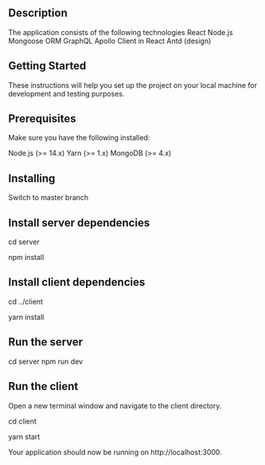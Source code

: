## Description
The application consists of the following technologies
React
Node.js
Mongoose ORM
GraphQL
Apollo Client in React
Antd (design)

## Getting Started
These instructions will help you set up the project on your local machine for development and testing purposes.

## Prerequisites
Make sure you have the following installed:

Node.js (>= 14.x)
Yarn (>= 1.x)
MongoDB (>= 4.x)

## Installing

Switch to master branch

## Install server dependencies

cd server

npm install

## Install client dependencies

cd ../client

yarn install

## Run the server

cd server
npm run dev

## Run the client

Open a new terminal window and navigate to the client directory.

cd client

yarn start

Your application should now be running on http://localhost:3000.
